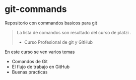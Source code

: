 # git-commands
Repositorio con commandos basicos para git
>La lista de comandos son resultado del curso de platzi .
> - Curso Profesional de git y GitHub

En este curso se ven varios temas
* Comandos de Git
* El flujo de trabajo en GitHub
* Buenas practicas